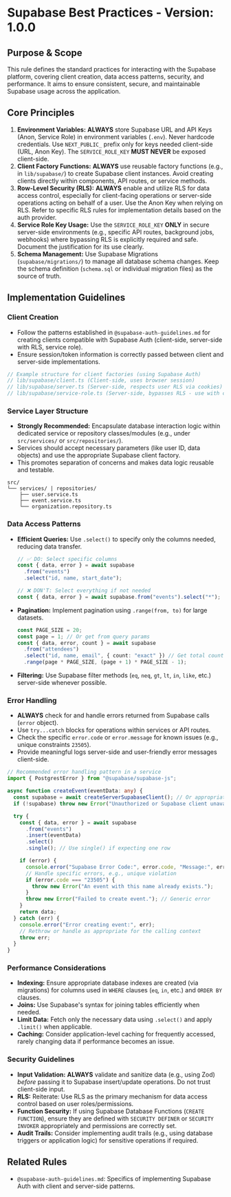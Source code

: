 # Supabase Best Practices - Version: 1.0.0

## Purpose & Scope

This rule defines the standard practices for interacting with the Supabase platform, covering client creation, data access patterns, security, and performance. It aims to ensure consistent, secure, and maintainable Supabase usage across the application.

## Core Principles

1. **Environment Variables:** **ALWAYS** store Supabase URL and API Keys (Anon, Service Role) in environment variables (`.env`). Never hardcode credentials. Use `NEXT_PUBLIC_` prefix only for keys needed client-side (URL, Anon Key). The `SERVICE_ROLE_KEY` **MUST NEVER** be exposed client-side.
2. **Client Factory Functions:** **ALWAYS** use reusable factory functions (e.g., in `lib/supabase/`) to create Supabase client instances. Avoid creating clients directly within components, API routes, or service methods.
3. **Row-Level Security (RLS):** **ALWAYS** enable and utilize RLS for data access control, especially for client-facing operations or server-side operations acting on behalf of a user. Use the Anon Key when relying on RLS. Refer to specific RLS rules for implementation details based on the auth provider.
4. **Service Role Key Usage:** Use the `SERVICE_ROLE_KEY` **ONLY** in secure server-side environments (e.g., specific API routes, background jobs, webhooks) where bypassing RLS is explicitly required and safe. Document the justification for its use clearly.
5. **Schema Management:** Use Supabase Migrations (`supabase/migrations/`) to manage all database schema changes. Keep the schema definition (`schema.sql` or individual migration files) as the source of truth.

## Implementation Guidelines

### Client Creation

- Follow the patterns established in `@supabase-auth-guidelines.md` for creating clients compatible with Supabase Auth (client-side, server-side with RLS, service role).
- Ensure session/token information is correctly passed between client and server-side implementations.

```typescript
// Example structure for client factories (using Supabase Auth)
// lib/supabase/client.ts (Client-side, uses browser session)
// lib/supabase/server.ts (Server-side, respects user RLS via cookies)
// lib/supabase/service-role.ts (Server-side, bypasses RLS - use with caution)
```

### Service Layer Structure

- **Strongly Recommended:** Encapsulate database interaction logic within dedicated service or repository classes/modules (e.g., under `src/services/` or `src/repositories/`).
- Services should accept necessary parameters (like user ID, data objects) and use the appropriate Supabase client factory.
- This promotes separation of concerns and makes data logic reusable and testable.

```
src/
└── services/ | repositories/
    ├── user.service.ts
    ├── event.service.ts
    └── organization.repository.ts
```

### Data Access Patterns

- **Efficient Queries:** Use `.select()` to specify only the columns needed, reducing data transfer.
  ```typescript
  // ✅ DO: Select specific columns
  const { data, error } = await supabase
    .from("events")
    .select("id, name, start_date");

  // ❌ DON'T: Select everything if not needed
  const { data, error } = await supabase.from("events").select("*");
  ```
- **Pagination:** Implement pagination using `.range(from, to)` for large datasets.
  ```typescript
  const PAGE_SIZE = 20;
  const page = 1; // Or get from query params
  const { data, error, count } = await supabase
    .from("attendees")
    .select("id, name, email", { count: "exact" }) // Get total count
    .range(page * PAGE_SIZE, (page + 1) * PAGE_SIZE - 1);
  ```
- **Filtering:** Use Supabase filter methods (`eq`, `neq`, `gt`, `lt`, `in`, `like`, etc.) server-side whenever possible.

### Error Handling

- **ALWAYS** check for and handle errors returned from Supabase calls (`error` object).
- Use `try...catch` blocks for operations within services or API routes.
- Check the specific `error.code` or `error.message` for known issues (e.g., unique constraints `23505`).
- Provide meaningful logs server-side and user-friendly error messages client-side.

```typescript
// Recommended error handling pattern in a service
import { PostgrestError } from "@supabase/supabase-js";

async function createEvent(eventData: any) {
  const supabase = await createServerSupabaseClient(); // Or appropriate client
  if (!supabase) throw new Error("Unauthorized or Supabase client unavailable.");

  try {
    const { data, error } = await supabase
      .from("events")
      .insert(eventData)
      .select()
      .single(); // Use single() if expecting one row

    if (error) {
      console.error("Supabase Error Code:", error.code, "Message:", error.message);
      // Handle specific errors, e.g., unique violation
      if (error.code === "23505") {
        throw new Error("An event with this name already exists.");
      }
      throw new Error("Failed to create event."); // Generic error
    }
    return data;
  } catch (err) {
    console.error("Error creating event:", err);
    // Rethrow or handle as appropriate for the calling context
    throw err;
  }
}
```

### Performance Considerations

- **Indexing:** Ensure appropriate database indexes are created (via migrations) for columns used in `WHERE` clauses (`eq`, `in`, etc.) and `ORDER BY` clauses.
- **Joins:** Use Supabase's syntax for joining tables efficiently when needed.
- **Limit Data:** Fetch only the necessary data using `.select()` and apply `.limit()` when applicable.
- **Caching:** Consider application-level caching for frequently accessed, rarely changing data if performance becomes an issue.

### Security Guidelines

- **Input Validation:** **ALWAYS** validate and sanitize data (e.g., using Zod) _before_ passing it to Supabase insert/update operations. Do not trust client-side input.
- **RLS:** Reiterate: Use RLS as the primary mechanism for data access control based on user roles/permissions.
- **Function Security:** If using Supabase Database Functions (`CREATE FUNCTION`), ensure they are defined with `SECURITY DEFINER` or `SECURITY INVOKER` appropriately and permissions are correctly set.
- **Audit Trails:** Consider implementing audit trails (e.g., using database triggers or application logic) for sensitive operations if required.

## Related Rules

- `@supabase-auth-guidelines.md`: Specifics of implementing Supabase Auth with client and server-side patterns.

